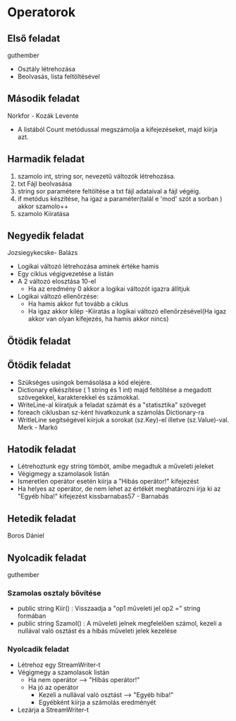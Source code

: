 # Operatorok
## Első feladat
guthember
  - Osztály létrehozása
  - Beolvasás, lista feltöltésével
## Második feladat
Norkfor - Kozák Levente
- A listából Count metódussal megszámolja a kifejezéseket, majd kiírja azt.
## Harmadik feladat
1. szamolo int, string sor, nevezetű változók létrehozása.
2. txt Fájl beolvasása
3. string sor paramétere feltöltése a txt fájl adataival a fájl végéig.
4.  if metódus készítése, ha igaz a paraméter(talál e 'mod' szót a sorban ) akkor szamolo++
5. szamolo Kiiratása 
## Negyedik feladat
Jozsiegykecske- Balázs
- Logikai változó létrehozása aminek értéke hamis
- Egy ciklus végigvezetése a listán
- A 2 változó elosztása 10-el
  - Ha az eredmény 0 akkor a logikai változót igazra állítjuk
- Logikai változó ellenőrzése:
  - Ha hamis akkor fut tovább a ciklus
  - Ha igaz akkor kilép 
-Kiiratás a logikai változó ellenőrzésével(Ha igaz akkor van olyan kifejezés, ha hamis akkor nincs)
## Ötödik feladat
## Ötödik feladat
- Szükséges usingok bemásolása a kód elejére.
- Dictionary elkészítése ( 1 string és 1 int) majd feltöltése a megadott szövegekkel, karakterekkel és számokkal.
- WriteLine-al kiiratjuk a feladat számát és a "statisztika" szöveget
- foreach ciklusban sz-ként hivatkozunk a számolás Dictionary-ra
- WritleLine segítségével kiirjuk a sorokat (sz.Key)-el illetve (sz.Value)-val.
Merk - Markó
## Hatodik feladat
- Létrehoztunk egy string tömböt, amibe megadtuk a műveleti jeleket
- Végigmegy a szamolasok listán 
- Ismeretlen operátor esetén kiírja a "Hibás operátor!" kifejezést
- Ha helyes az operátor, de nem lehet az értékét meghatározni írja ki az "Egyéb hiba!" kifejezést 
kissbarnabas57 - Barnabás
## Hetedik feladat
Boros Dániel
## Nyolcadik feladat
guthember
### Szamolas osztaly bővítése
  - public string Kiir() : Visszaadja a "op1 műveleti jel op2 =" string formában
  - public string Szamol() : A műveleti jelnek megfelelően számol, kezeli a nullával való osztást és a hibás műveleti jelek kezelése
### Nyolcadik feladat
  - Létrehoz egy StreamWriter-t
  - Végigmegy a szamolasok listán
    - Ha nem operátor --> "Hibás operátor!" 
    - Ha jó az operátor
      - Kezeli a nullával való osztást --> "Egyéb hiba!"
      - Egyébként kiírja a számolás eredményét
  - Lezárja a StreamWriter-t
  
